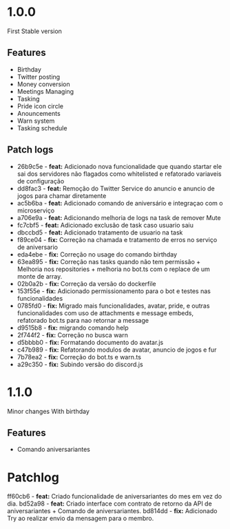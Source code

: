 # 1.0.0
First Stable version
## Features
- Birthday
- Twitter posting
- Money conversion
- Meetings Managing
- Tasking 
- Pride icon circle
- Anouncements
- Warn system
- Tasking schedule
## Patch logs
- 26b9c5e - <b>feat:</b> Adicionado nova funcionalidade que quando startar ele sai dos servidores não flagados como whitelisted e refatorado variaveis de configuração
- dd8fac3 - <b>feat:</b> Remoção do Twitter Service do anuncio e anuncio de jogos para chamar diretamente
- ac5b6ba - <b>feat:</b> Adicionado comando de aniversário e integraçao com o microserviço
- a706e9a - <b>feat:</b> Adicionando melhoria de logs na task de remover Mute
- fc7cbf5 - <b>feat:</b> Adicionado exclusão de task caso usuario saiu
- dbccbd5 - <b>feat:</b> Adicionado tratamento de usuario na task
- f89ce04 - <b>fix:</b> Correção na chamada e tratamento de erros no serviço de aniversario
- eda4ebe - <b>fix:</b> Correção no usage do comando birthday
- 63ea895 - <b>fix:</b> Correção nas tasks quando não tem permissão + Melhoria nos repositories + melhoria no bot.ts com o replace de um monte de array.
- 02b0a2b - <b>fix:</b> Correção da versão do dockerfile
- 153f55e - <b>fix:</b> Adicionado permissionamento para o bot e testes nas funcionalidades
- 0785fd0 - <b>fix:</b> Migrado mais funcionalidades, avatar, pride, e outras funcionalidades com uso de attachments e message embeds, refatorado bot.ts para nao retornar a message
- d9515b8 - <b>fix:</b> migrando comando help
- 2f744f2 - <b>fix:</b> Correção no busca warn
- d5bbbb0 - <b>fix:</b> Formatando documento do avatar.js
- c47b989 - <b>fix:</b> Refatorando modulos de avatar, anuncio de jogos e fur
- 7b78ea2 - <b>fix:</b> Correção do bot.ts e warn.ts
- a29c350 - <b>fix:</b> Subindo versão do discord.js

# 1.1.0
Minor changes With birthday

## Features
- Comando aniversariantes 

# Patchlog 
ff60cb6 - <b>feat:</b> Criado funcionalidade de aniversariantes do mes em vez do dia.
bd52a98 - <b>feat:</b> Criado interface com contrato de retorno da API de aniversariantes + Comando de aniversariantes.
bd814dd - <b>fix:</b> Adicionado Try ao realizar envio da mensagem para o membro.